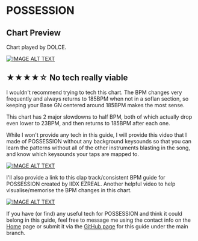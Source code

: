 # POSSESSION

## Chart Preview

Chart played by DOLCE.

[![IMAGE ALT TEXT](http://img.youtube.com/vi/PPGaGadEOPk/0.jpg)](https://youtu.be/PPGaGadEOPk?t=195 "【歴代だと思う】POSSESSION (A) MAX-26 / played by DOLCE. / beatmania IIDX26 Rootage")

## ★★★★☆ No tech really viable

I wouldn't recommend trying to tech this chart. The BPM changes very frequently and always returns to 185BPM when not in a soflan section, so keeping your Base GN centered around 185BPM makes the most sense.

This chart has 2 major slowdowns to half BPM, both of which actually drop even lower to 23BPM, and then returns to 185BPM after each one.

While I won't provide any tech in this guide, I will provide this video that I made of POSSESSION without any background keysounds so that you can learn the patterns without all of the other instruments blasting in the song, and know which keysounds your taps are mapped to.

[![IMAGE ALT TEXT](http://img.youtube.com/vi/haxfw2sWgeI/0.jpg)](https://www.youtube.com/watch?v=haxfw2sWgeI "POSSESSION without keysounds")

I'll also provide a link to this clap track/consistent BPM guide for POSSESSION created by IIDX EZREAL. Another helpful video to help visualise/memorise the BPM changes in this chart.

[![IMAGE ALT TEXT](http://img.youtube.com/vi/8rbN-tgXJbI/0.jpg)](https://www.youtube.com/watch?v=8rbN-tgXJbI "(IIDX) POSSESSION SP Another 185bpm converted")

If you have (or find) any useful tech for POSSESSION and think it could belong in this guide, feel free to message me using the contact info on the [Home](../../../index.md) page or submit it via the [GitHub page](https://github.com/playtime881/Theory) for this guide under the main branch.
